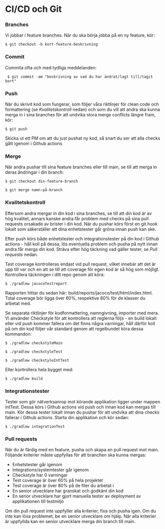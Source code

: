 # CI/CD och Git

### Branches
Vi jobbar i feature branches. När du ska börja jobba på en ny feature, kör:  

```$ git checkout -b kort-feature-beskrivning```

### Commit
Commita ofta och med tydliga meddelanden:  

``` $ git commit -am "beskrivning av vad du har ändrat/lagt till/tagit bort"```

### Push
När du skrivit kod som fungerar, som följer våra riktlinjer för clean code och formattering (se *Kvalitetskontroll* nedan)
och som du vill att andra ska kunna merga in i sina branches för att
undvika stora merge conflicts längre fram, kör:  

```$ git push```  

Skicka ut ett PM om att du just pushat ny kod, så snart du ser att alla checks gått igenom i Github actions

### Merge
När andra pushar till sina feature branches eller till main, se till att merga in deras ändringar i din branch:  

```$ git checkout din-feature-branch```  

```$ git merge namn-på-branch```

### Kvalitetskontroll
Eftersom andra mergar in din kod i sina branches, se till att din kod är av hög kvalitet, annars kanske andra
får problem med checks på sina pull requests orsakade av brister i din kod. När du pushar körs först en git hook
lokalt som säkerställer att dina enhetstester går gröna innan push kan ske.  

Efter push körs både enhetstester och
integrationstester på din kod i Github actions - håll koll på dessa, lös eventuella problem och pusha på nytt innan
andra får merga din kod. Sträva efter hög täckning vad gäller tester, se *Pull requests* nedan.  

Test coverage
kontrolleras endast vid pull request, vilket innebär att det är upp till var och en att se till att coverage för
egen kod är så hög som möjligt. Kontrollera täckningen i ditt repo genom att köra:

```$ ./gradlew jacocoTestreport```

Rapporten hittar du sedan här: build/reports/jacoco/test/html/index.html. Total coverage bör ligga över 60%, respektive 80% för
de klasser du arbetat med.

Se separata riktlinjer för kodformattering, namngivning, importer med mera. Vi använder Checkstyle för att kontrollera
att reglerna följs - en build lokalt eller vid push kommer fallera om det finns några varningar, håll därför koll
på om din kod följer vår standard genom att regelbundet köra dessa kommandon:  

```$ ./gradlew checkstyleMain```  

```$ ./gradlew checkstyleTest```  

```$ ./gradlew checkstyleIntTest```

Eller kontrollera hela bygget med:  

```$ ./gradlew build```



### Integrationstester
Tester som gör nätverksanrop mot körande applikation ligger under mappen intTest. Dessa körs i Github actions
vid push och innan kod kan mergas till main. Kör dessa tester lokalt innan du pushar för att undvika att
dina checks fallerar i Github actions. Starta din applikation och kör sedan:  

```$ ./gradlew integrationTest```

### Pull requests
När du är färdig med en feature, pusha och skapa en pull request mot main. Följande kriterier måste uppfyllas för
att branchen ska kunna mergas:

- Enhetstester går igenom  
- Integrations/systemtester går igenom  
- Checkstyle har 0 varningar
- Test coverage är över 60% på hela projektet  
- Test coverage är över 80% på de filer du arbetat i  
- En senior utvecklare har granskat och godkänt din kod  
- En serior utvecklare har gjort manuella tester av deployment av applikationen till testmiljö  

Om din pull request inte uppfyller alla kriterier, fixa och pusha igen. Om du inte kan lösa problemet, be en senior utvecklare
om hjälp. När alla kriterier är uppfyllda kan en senior utvecklare merga din branch till main.




